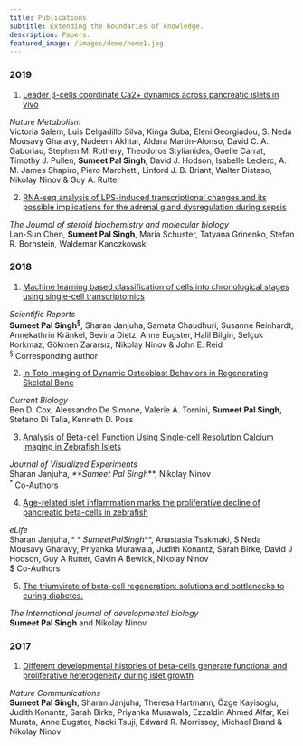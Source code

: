 ```yaml
---
title: Publications
subtitle: Extending the boundaries of knowledge.
description: Papers.
featured_image: /images/demo/home1.jpg
---
```


### 2019

1. [Leader β-cells coordinate Ca2+ dynamics across pancreatic islets in vivo](https://www.nature.com/articles/s42255-019-0075-2)

  *Nature Metabolism*  
  Victoria Salem, Luis Delgadillo Silva, Kinga Suba, Eleni Georgiadou, S. Neda Mousavy Gharavy, Nadeem Akhtar, Aldara Martin-Alonso, David C. A. Gaboriau, Stephen M. Rothery, Theodoros Stylianides, Gaelle Carrat, Timothy J. Pullen, **Sumeet Pal Singh**, David J. Hodson, Isabelle Leclerc, A. M. James Shapiro, Piero Marchetti, Linford J. B. Briant, Walter Distaso, Nikolay Ninov & Guy A. Rutter  

2. [RNA-seq analysis of LPS-induced transcriptional changes and its possible implications for the adrenal gland dysregulation during sepsis](https://www.sciencedirect.com/science/article/abs/pii/S0960076018306150)

  *The Journal of steroid biochemistry and molecular biology*  
  Lan-Sun Chen, **Sumeet Pal Singh**, Maria Schuster, Tatyana Grinenko, Stefan R. Bornstein, Waldemar Kanczkowski
  
### 2018

1. [Machine learning based classification of cells into chronological stages using single-cell transcriptomics](https://www.nature.com/articles/s41598-018-35218-5)

  *Scientific Reports*  
  **Sumeet Pal Singh<sup>§</sup>**, Sharan Janjuha, Samata Chaudhuri, Susanne Reinhardt, Annekathrin Kränkel, Sevina Dietz, Anne Eugster, Halil Bilgin, Selçuk Korkmaz, Gökmen Zararsız, Nikolay Ninov & John E. Reid  
  <sup>§</sup> Corresponding author

2. [In Toto Imaging of Dynamic Osteoblast Behaviors in Regenerating Skeletal Bone](https://www.cell.com/current-biology/fulltext/S0960-9822(18)31419-2)

  *Current Biology*  
  Ben D. Cox, Alessandro De Simone, Valerie A. Tornini, **Sumeet Pal Singh**, Stefano Di Talia, Kenneth D. Poss 
  
3. [Analysis of Beta-cell Function Using Single-cell Resolution Calcium Imaging in Zebrafish Islets](https://www.jove.com/video/57851/analysis-beta-cell-function-using-single-cell-resolution-calcium)

  *Journal of Visualized Experiments*  
  Sharan Janjuha<sup>*</sup>, **Sumeet Pal Singh<sup>*</sup>**, Nikolay Ninov  
  <sup>*</sup> Co-Authors
  
4. [Age-related islet inflammation marks the proliferative decline of pancreatic beta-cells in zebrafish](https://elifesciences.org/articles/32965)

  *eLife*  
  Sharan Janjuha$, **Sumeet Pal Singh$**, Anastasia Tsakmaki, S Neda Mousavy Gharavy, Priyanka Murawala, Judith Konantz, Sarah Birke, David J Hodson, Guy A Rutter, Gavin A Bewick, Nikolay Ninov  
  $ Co-Authors
  
5. [The triumvirate of beta-cell regeneration: solutions and bottlenecks to curing diabetes.](http://www.ijdb.ehu.es/web/paper.php?doi=180067nn)

  *The International journal of developmental biology*    
  **Sumeet Pal Singh** and Nikolay Ninov 
  
### 2017

1. [Different developmental histories of beta-cells generate functional and proliferative heterogeneity during islet growth](https://www.nature.com/articles/s41467-017-00461-3)

  *Nature Communications*    
  **Sumeet Pal Singh**, Sharan Janjuha, Theresa Hartmann, Özge Kayisoglu, Judith Konantz, Sarah Birke, Priyanka Murawala, Ezzaldin Ahmed Alfar, Kei Murata, Anne Eugster, Naoki Tsuji, Edward R. Morrissey, Michael Brand & Nikolay Ninov 